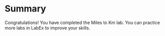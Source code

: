 # Summary

Congratulations! You have completed the Miles to Km lab. You can practice more labs in LabEx to improve your skills.
